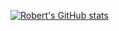 <!--
**kritomomo/kritomomo** is a ✨ _special_ ✨ repository because its `README.md` (this file) appears on your GitHub profile.

Here are some ideas to get you started:

- 🔭 I’m currently working on ...
- 🌱 I’m currently learning ...
- 👯 I’m looking to collaborate on ...
- 🤔 I’m looking for help with ...
- 💬 Ask me about ...
- 📫 How to reach me: ...
- 😄 Pronouns: ...
- ⚡ Fun fact: ...
-->

[![Robert's GitHub stats](https://github-readme-stats.vercel.app/api/top-langs?username=kritomomo&count_private=true&show_icons=true&layout=compact)](https://github.com/anuraghazra/github-readme-stats)
